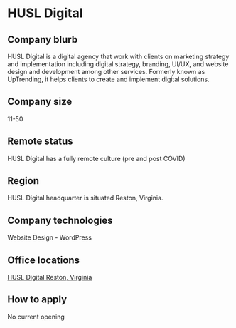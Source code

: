 # HUSL Digital

## Company blurb

HUSL Digital is a digital agency that work with clients on marketing strategy and implementation including digital strategy, branding, UI/UX, and website design and development among other services. Formerly known as UpTrending, it helps clients to create and implement digital solutions. 

## Company size

11-50 

## Remote status

HUSL Digital has a fully remote culture (pre and post COVID)

## Region

HUSL Digital headquarter is situated Reston, Virginia.

## Company technologies

Website Design - WordPress

## Office locations

[HUSL Digital Reston, Virginia](https://www.bing.com/maps?where=Reston%2C%20VA%2020190%2C%20US)

## How to apply

No current opening



